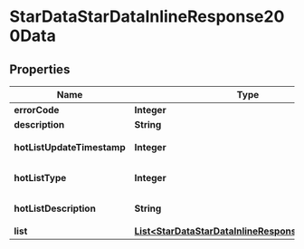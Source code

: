 # StarDataStarDataInlineResponse200Data

## Properties
Name | Type | Description | Notes
------------ | ------------- | ------------- | -------------
**errorCode** | **Integer** |  | 
**description** | **String** |  | 
**hotListUpdateTimestamp** | **Integer** | 达人热榜更新时间戳 |  [optional]
**hotListType** | **Integer** | 达人热榜类型 |  [optional]
**hotListDescription** | **String** | 热榜类型说明 |  [optional]
**list** | [**List&lt;StarDataStarDataInlineResponse200DataList&gt;**](StarDataStarDataInlineResponse200DataList.md) |  |  [optional]
